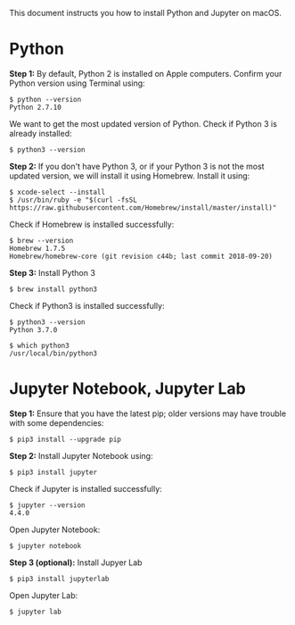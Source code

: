 This document instructs you how to install Python and Jupyter on macOS. 

# Python

**Step 1:** By default, Python 2 is installed on Apple computers. Confirm your Python version using Terminal using:

```
$ python --version
Python 2.7.10
```

We want to get the most updated version of Python. Check if Python 3 is already installed: 

```
$ python3 --version
```

**Step 2:** If you don't have Python 3, or if your Python 3 is not the most updated version, we will install it using Homebrew. Install it using:

```
$ xcode-select --install
$ /usr/bin/ruby -e "$(curl -fsSL https://raw.githubusercontent.com/Homebrew/install/master/install)"
```

Check if Homebrew is installed successfully:

```
$ brew --version
Homebrew 1.7.5
Homebrew/homebrew-core (git revision c44b; last commit 2018-09-20)
```

**Step 3:** Install Python 3

```
$ brew install python3
```

Check if Python3 is installed successfully: 

```
$ python3 --version
Python 3.7.0
 
$ which python3
/usr/local/bin/python3
```

# Jupyter Notebook, Jupyter Lab 

**Step 1:** Ensure that you have the latest pip; older versions may have trouble with some dependencies:

```
$ pip3 install --upgrade pip
```

**Step 2:** Install Jupyter Notebook using:

```
$ pip3 install jupyter
```

Check if Jupyter is installed successfully: 

```
$ jupyter --version
4.4.0
```

Open Jupyter Notebook:

```
$ jupyter notebook
```

**Step 3 (optional):** Install Jupyer Lab 

```
$ pip3 install jupyterlab
```

Open Jupyter Lab:

```
$ jupyter lab
```


